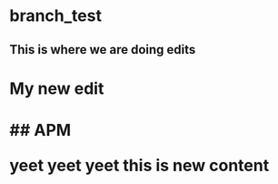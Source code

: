 # branch_test

## This is where we are doing edits
<h1>My new edit<h1> ## APM


yeet yeet yeet this is new content
